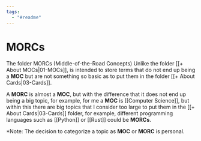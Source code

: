```yaml
---
tags:
  - "#readme"
---
```

# MORCs

The folder MORCs (Middle-of-the-Road Concepts) Unlike the folder [[+ About MOCs|01-MOCs]], is intended to store terms that do not end up being a **MOC** but are not something so basic as to put them in the folder [[+ About Cards|03-Cards]].

A **MORC** is almost a **MOC**, but with the difference that it does not end up being a big topic, for example, for me a **MOC** is [[Computer Science]], but within this there are big topics that I consider too large to put them in the [[+ About Cards|03-Cards]] folder, for example, different programming languages such as [[Python]] or [[Rust]] could be **MORCs**.


*Note: The decision to categorize a topic as **MOC** or **MORC** is personal. 
